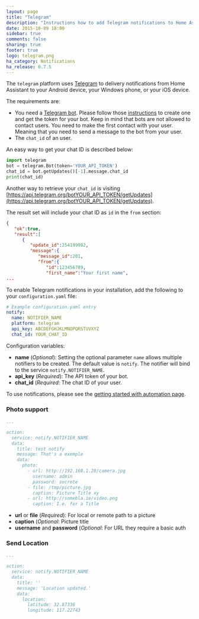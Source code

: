 ```yaml
---
layout: page
title: "Telegram"
description: "Instructions how to add Telegram notifications to Home Assistant."
date: 2015-10-09 18:00
sidebar: true
comments: false
sharing: true
footer: true
logo: telegram.png
ha_category: Notifications
ha_release: 0.7.5
---
```



The `telegram` platform uses [Telegram](https://web.telegram.org) to delivery notifications from Home Assistant to your Android device, your Windows phone, or your iOS device.

The requirements are:

- You need a [Telegram bot](https://core.telegram.org/bots). Please follow those [instructions](https://core.telegram.org/bots#botfather) to create one and get the token for your bot. Keep in mind that bots are not allowed to contact users. You need to make the first contact with your user. Meaning that you need to send a message to the bot from your user.
- The `chat_id` of an user.

An easy way to get your chat ID is described below:

```python
import telegram
bot = telegram.Bot(token='YOUR_API_TOKEN')
chat_id = bot.getUpdates()[-1].message.chat_id
print(chat_id)
```

Another way to retrieve your `chat_id` is visiting [https://api.telegram.org/botYOUR_API_TOKEN/getUpdates](https://api.telegram.org/botYOUR_API_TOKEN/getUpdates).

The result set will include your chat ID as `id` in the `from` section:

```json
{
   "ok":true,
   "result":[
      {
         "update_id":254199982,
         "message":{
            "message_id":201,
            "from":{
               "id":123456789,
               "first_name":"Your first name",
...
```

To enable Telegram notifications in your installation, add the following to your `configuration.yaml` file:

```yaml
# Example configuration.yaml entry
notify:
  name: NOTIFIER_NAME
  platform: telegram
  api_key: ABCDEFGHJKLMNOPQRSTUVXYZ
  chat_id: YOUR_CHAT_ID
```

Configuration variables:

- **name** (*Optional*): Setting the optional parameter `name` allows multiple notifiers to be created. The default value is `notify`. The notifier will bind to the service
`notify.NOTIFIER_NAME`.
- **api_key** (*Required*): The API token of your bot.
- **chat_id** (*Required*: The chat ID of your user.

To use notifications, please see the [getting started with automation page](/getting-started/automation/).

### Photo support

```yaml
...

action:
  service: notify.NOTIFIER_NAME
  data:
    title: test notify
    message: That's a exemple
    data:
      photo:
        - url: http://192.168.1.28/camera.jpg
          username: admin
          password: secrete
        - file: /tmp/picture.jpg
          caption: Picture Title xy
        - url: http://somebla.ie/video.png
          caption: I.e. for a Title
```

- **url** or **file** (*Required*): For local or remote path to a picture
- **caption** (*Optional*: Picture title
- **username** and **password** (*Optional*: For URL they require a basic auth

### Send Location

```yaml
...

action:
  service: notify.NOTIFIER_NAME
  data:
    title: ''
    message: 'Location updated.'
    data:
      location:
        latitude: 32.87336
        longitude: 117.22743
```